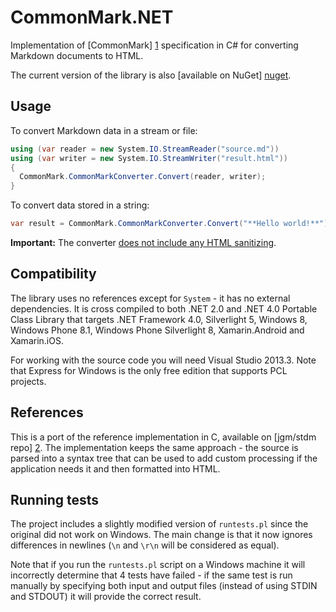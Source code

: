 # CommonMark.NET

Implementation of [CommonMark] [1] specification in C# for converting Markdown documents to HTML.

The current version of the library is also [available on NuGet] [nuget].

## Usage

To convert Markdown data in a stream or file:
```C#
using (var reader = new System.IO.StreamReader("source.md"))
using (var writer = new System.IO.StreamWriter("result.html"))
{
  CommonMark.CommonMarkConverter.Convert(reader, writer);
}
```

To convert data stored in a string:
```C#
var result = CommonMark.CommonMarkConverter.Convert("**Hello world!**");
```

**Important:** The converter [does not include any HTML sanitizing][XSS].

## Compatibility

The library uses no references except for `System` - it has no external dependencies. It is cross compiled to
both .NET 2.0 and .NET 4.0 Portable Class Library that targets .NET Framework 4.0, Silverlight 5, Windows 8,
Windows Phone 8.1, Windows Phone Silverlight 8, Xamarin.Android and Xamarin.iOS.

For working with the source code you will need Visual Studio 2013.3. Note that Express for Windows is the
only free edition that supports PCL projects.

## References

This is a port of the reference implementation in C, available on [jgm/stdm repo] [2]. The implementation keeps the
same approach - the source is parsed into a syntax tree that can be used to add custom processing if the 
application needs it and then formatted into HTML.

## Running tests

The project includes a slightly modified version of `runtests.pl` since the original did not work on Windows.
The main change is that it now ignores differences in newlines (`\n` and `\r\n` will be considered as equal).

Note that if you run the `runtests.pl` script on a Windows machine it will incorrectly determine that
4 tests have failed - if the same test is run manually by specifying both input and output files
(instead of using STDIN and STDOUT) it will provide the correct result.

[1]: http://commonmark.org/
[2]: https://github.com/jgm/stmd/commit/2cf0750a7a507eded4cf3c9a48fd1f924d0ce538
[XSS]: http://talk.commonmark.org/t/cross-site-scripting-issue-in-standard-markdown-example-at-try-standardmarkdown-com/55
[nuget]: https://www.nuget.org/packages/CommonMark.NET/